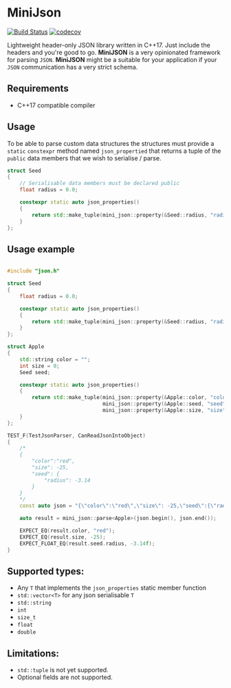 # MiniJson

[![Build Status](https://travis-ci.org/snorrwe/minijson.svg?branch=master)](https://travis-ci.org/snorrwe/minijson)
[![codecov](https://codecov.io/gh/snorrwe/minijson/branch/master/graph/badge.svg)](https://codecov.io/gh/snorrwe/minijson)

Lightweight header-only JSON library written in C++17. Just include the headers and you're good to go. __MiniJSON__ is a very opinionated framework for parsing `JSON`.
__MiniJSON__ might be a suitable for your application if your `JSON` communication has a very strict schema.

## Requirements

- C++17 compatible compiler

## Usage

To be able to parse custom data structures the structures must provide a `static` `constexpr` method named `json_propertied` that returns a tuple of the `public` data members that we wish to serialise / parse.

```cpp
struct Seed
{
    // Serialisable data members must be declared public
    float radius = 0.0;

    constexpr static auto json_properties()
    {
        return std::make_tuple(mini_json::property(&Seed::radius, "radius"));
    }
};
```

## Usage example

```cpp

#include "json.h"

struct Seed
{
    float radius = 0.0;

    constexpr static auto json_properties()
    {
        return std::make_tuple(mini_json::property(&Seed::radius, "radius"));
    }
};

struct Apple
{
    std::string color = "";
    int size = 0;
    Seed seed;

    constexpr static auto json_properties()
    {
        return std::make_tuple(mini_json::property(&Apple::color, "color"),
                               mini_json::property(&Apple::seed, "seed"),
                               mini_json::property(&Apple::size, "size"));
    }
};

TEST_F(TestJsonParser, CanReadJsonIntoObject)
{
    /*
    {
        "color":"red",
        "size": -25,
        "seed": {
            "radius": -3.14
        }
    }
    */
    const auto json = "{\"color\":\"red\",\"size\": -25,\"seed\":{\"radius\":-3.14}}"s;

    auto result = mini_json::parse<Apple>(json.begin(), json.end());

    EXPECT_EQ(result.color, "red");
    EXPECT_EQ(result.size, -25);
    EXPECT_FLOAT_EQ(result.seed.radius, -3.14f);
}
```

## Supported types:

- Any `T` that implements the `json_properties` static member function
- `std::vector<T>` for any json serialisable `T`
- `std::string`
- `int`
- `size_t`
- `float`
- `double`

## Limitations:

- `std::tuple` is not yet supported.
- Optional fields are not supported.
